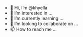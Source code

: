 - 👋 Hi, I’m @khyella
- 👀 I’m interested in ...
- 🌱 I’m currently learning ...
- 💞️ I’m looking to collaborate on ...
- 📫 How to reach me ...

<!---
khyella/khyella is a ✨ special ✨ repository because its `README.md` (this file) appears on your GitHub profile.
You can click the Preview link to take a look at your changes.
--->
